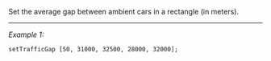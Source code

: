Set the average gap between ambient cars in a rectangle (in meters).


---
*Example 1:*
```sqf
setTrafficGap [50, 31000, 32500, 28000, 32000];
```